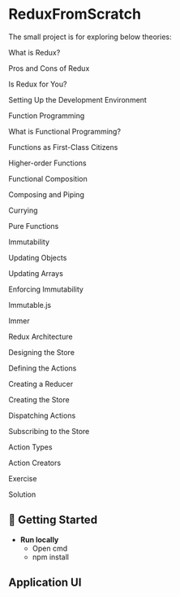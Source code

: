 # ReduxFromScratch
The small project is for exploring below theories: 

What is Redux?

Pros and Cons of Redux

Is Redux for You?

Setting Up the Development Environment 

Function Programming 

What is Functional Programming? 

Functions as First-Class Citizens

Higher-order Functions

Functional Composition

Composing and Piping

Currying

Pure Functions

Immutability

Updating Objects

Updating Arrays

Enforcing Immutability

Immutable.js

Immer

Redux Architecture

Designing the Store

Defining the Actions

Creating a Reducer

Creating the Store

Dispatching Actions 

Subscribing to the Store 

Action Types

Action Creators

Exercise

Solution

## 🏃 Getting Started 
- **Run locally**
  - Open cmd
  - npm install
  
## Application UI
